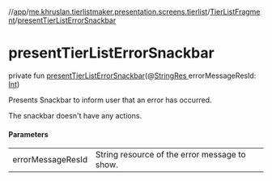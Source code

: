 //[app](../../../index.md)/[me.khruslan.tierlistmaker.presentation.screens.tierlist](../index.md)/[TierListFragment](index.md)/[presentTierListErrorSnackbar](present-tier-list-error-snackbar.md)

# presentTierListErrorSnackbar

private fun [presentTierListErrorSnackbar](present-tier-list-error-snackbar.md)(@[StringRes ](https://developer.android.com/reference/kotlin/androidx/annotation/StringRes.html)errorMessageResId: [Int](https://kotlinlang.org/api/latest/jvm/stdlib/kotlin/-int/index.html))

Presents Snackbar to inform user that an error has occurred.

The snackbar doesn't have any actions.

#### Parameters

| | |
|---|---|
| errorMessageResId | String resource of the error message to show. |
